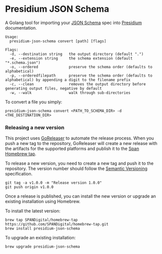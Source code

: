 # Presidium JSON Schema

A Golang tool for importing your [JSON Schema](http://json-schema.org/) spec into
[Presidium](http://presidium.spandigital.net) documentation.

```text
Usage:
  presidium-json-schema convert [path] [flags]

Flags:
  -d, --destination string   the output directory (default ".")
  -e, --extension string     the schema extension (default "*.schema.json")
  -o, --ordered              preserve the schema order (defaults to alphabetical)
  -p, --orderedfilepath      preserve the schema order (defaults to alphabetical) by appending a digit to the filename prefix
  -c, --clean                removes the output directory before generating output files, negative by default
  -w, --walk                 walk through sub-directories
```

To convert a file you simply:

```shell
presidium-json-schema convert <PATH_TO_SCHEMA_DIR> -d <THE_DESTINATION_DIR>
```

### Releasing a new version

This project uses [GoReleaser](https://goreleaser.com/) to automate the release process. When you push a new tag to the repository, GoReleaser will create a new release with the artifacts for the supported platforms and publish it to the [Span Homebrew tap](https://github.com/SPANDigital/homebrew-tap).

To release a new version, you need to create a new tag and push it to the repository. The version number should follow the [Semantic Versioning](https://semver.org/) specification.

```shell
git tag -a v1.0.0 -m "Release version 1.0.0"
git push origin v1.0.0
```

Once a release is published, you can install the new version or upgrade an existing installation using Homebrew.

To install the latest version:

```shell
brew tap SPANDigital/homebrew-tap https://github.com/SPANDigital/homebrew-tap.git
brew install presidium-json-schema
```


To upgrade an existing installation:

```shell
brew upgrade presidium-json-schema
```

